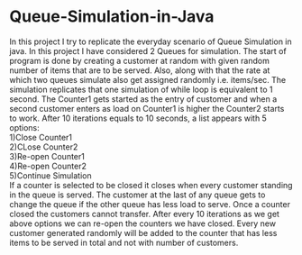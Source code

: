 # Queue-Simulation-in-Java
In this project I try to replicate the everyday scenario of Queue Simulation in java. In this project I have considered 2 Queues for simulation. The start of program is done by creating a customer at random with given random number of items that are to be served. Also, along with that the rate at which two queues simulate also get assigned randomly i.e. items/sec. The simulation replicates that one simulation of while loop is equivalent to 1 second. The Counter1 gets started as the entry of customer and when a second customer enters as load on Counter1 is higher the Counter2 starts to work. After 10 iterations equals to 10 seconds, a list appears with 5 options:<br/>
1)Close Counter1<br/>
2)CLose Counter2<br/>
3)Re-open Counter1<br/>
4)Re-open Counter2<br/>
5)Continue Simulation<br/>
If a counter is selected to be closed it closes when every customer standing in the queue is served. The customer at the last of any queue gets to change the queue if the other queue has less load to serve. Once a counter closed the customers cannot transfer. After every 10 iterations as we get above options we can re-open the counters we have closed. Every new customer generated randomly will be added to the counter that has less items to be served in total and not with number of customers.
